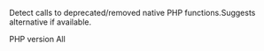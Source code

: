 Detect calls to deprecated/removed native PHP functions.Suggests alternative if available.

PHP version All